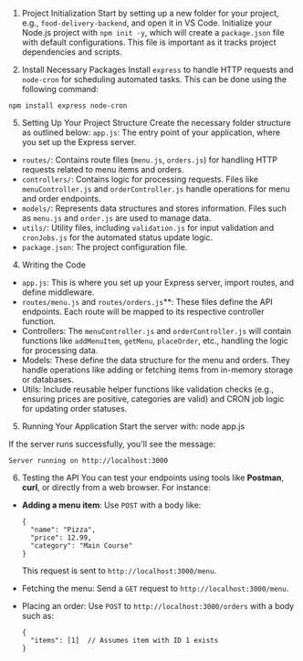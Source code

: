 1. Project Initialization
Start by setting up a new folder for your project, e.g., `food-delivery-backend`, and open it in VS Code. Initialize your Node.js project with `npm init -y`,
which will create a `package.json` file with default configurations. This file is important as it tracks project dependencies and scripts.

3. Install Necessary Packages
Install `express` to handle HTTP requests and `node-cron` for scheduling automated tasks. This can be done using the following command:
```
npm install express node-cron
```

5. Setting Up Your Project Structure
Create the necessary folder structure as outlined below:
`app.js`: The entry point of your application, where you set up the Express server.
- `routes/`: Contains route files (`menu.js`, `orders.js`) for handling HTTP requests related to menu items and orders.
- `controllers/`: Contains logic for processing requests. Files like `menuController.js` and `orderController.js` handle operations for menu and order endpoints.
- `models/`: Represents data structures and stores information. Files such as `menu.js` and `order.js` are used to manage data.
- `utils/`: Utility files, including `validation.js` for input validation and `cronJobs.js` for the automated status update logic.
- `package.json`: The project configuration file.

4. Writing the Code
- `app.js`: This is where you set up your Express server, import routes, and define middleware.
- `routes/menu.js` and `routes/orders.js`**: These files define the API endpoints. Each route will be mapped to its respective controller function.
- Controllers: The `menuController.js` and `orderController.js` will contain functions like `addMenuItem`, `getMenu`, `placeOrder`, etc., handling the logic for processing data.
- Models: These define the data structure for the menu and orders. They handle operations like adding or fetching items from in-memory storage or databases.
- Utils: Include reusable helper functions like validation checks (e.g., ensuring prices are positive, categories are valid) and CRON job logic for updating order statuses.

5. Running Your Application
Start the server with:
node app.js

If the server runs successfully, you'll see the message:
```
Server running on http://localhost:3000
```

6. Testing the API
You can test your endpoints using tools like **Postman**, **curl**, or directly from a web browser. For instance:
- **Adding a menu item**: Use `POST` with a body like:
  ```
  {
    "name": "Pizza",
    "price": 12.99,
    "category": "Main Course"
  }
  ```
  This request is sent to `http://localhost:3000/menu`.

- Fetching the menu: Send a `GET` request to `http://localhost:3000/menu`.

- Placing an order: Use `POST` to `http://localhost:3000/orders` with a body such as:
  ```
  {
    "items": [1]  // Assumes item with ID 1 exists
  }
  ```
